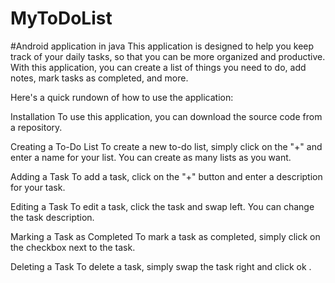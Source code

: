 # MyToDoList
#Android application in java
This application is designed to help you keep track of your daily tasks, so that you can be more organized and productive. With this application, you can create a list of things you need to do, add notes, mark tasks as completed, and more.

Here's a quick rundown of how to use the application:

Installation
To use this application, you can download the source code from a repository. 

Creating a To-Do List
To create a new to-do list, simply click on the "+" and enter a name for your list. You can create as many lists as you want.

Adding a Task
To add a task, click on the "+" button and enter a description for your task.

Editing a Task
To edit a task, click the task and swap left. You can change the task description.

Marking a Task as Completed
To mark a task as completed, simply click on the checkbox next to the task.

Deleting a Task
To delete a task, simply swap the task right and click ok .
